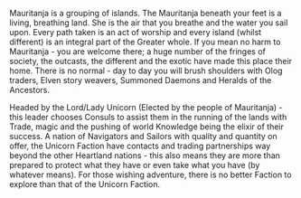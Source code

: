 Mauritanja is a grouping of islands. The Mauritanja beneath your feet is a living, breathing land. She is the air that you breathe and the water you sail upon. Every path taken is an act of worship and every island (whilst different) is an integral part of the Greater whole. If you mean no harm to Mauritanja - you are welcome there; a huge number of the fringes of society, the outcasts, the different and the exotic have made this place their home. There is no normal - day to day you will brush shoulders with Olog traders, Elven story weavers, Summoned Daemons and Heralds of the Ancestors.

Headed by the Lord/Lady Unicorn (Elected by the people of Mauritanja) - this leader chooses Consuls to assist them in the running of the lands with Trade, magic and the pushing of world Knowledge being the elixir of their success. A nation of Navigators and Sailors with quality and quantity on offer, the Unicorn Faction have contacts and trading partnerships way beyond the other Heartland nations - this also means they are more than prepared to protect what they have or even take what you have (by whatever means). For those wishing adventure, there is no better Faction to explore than that of the Unicorn Faction.